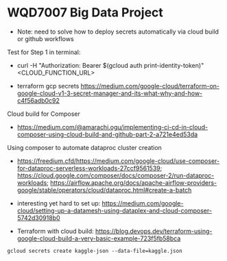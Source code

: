 # WQD7007 Big Data Project

- Note: need to solve how to deploy secrets automatically via cloud build or github workflows

Test for Step 1 in terminal:
- curl -H "Authorization: Bearer $(gcloud auth print-identity-token)" <CLOUD_FUNCTION_URL>

- terraform gcp secrets https://medium.com/google-cloud/terraform-on-google-cloud-v1-3-secret-manager-and-its-what-why-and-how-c4f56adb0c92

Cloud build for Composer
- https://medium.com/@amarachi.ogu/implementing-ci-cd-in-cloud-composer-using-cloud-build-and-github-part-2-a721e4ed53da

Using composer to automate dataproc cluster creation
- https://freedium.cfd/https://medium.com/google-cloud/use-composer-for-dataproc-serverless-workloads-27ccf9561539; https://cloud.google.com/composer/docs/composer-2/run-dataproc-workloads; https://airflow.apache.org/docs/apache-airflow-providers-google/stable/operators/cloud/dataproc.html#create-a-batch

- interesting yet hard to set up: https://medium.com/google-cloud/setting-up-a-datamesh-using-dataplex-and-cloud-composer-5742d30918b0

- Terraform with cloud build: https://blog.devops.dev/terraform-using-google-cloud-build-a-very-basic-example-723f5fb58bca


```
gcloud secrets create kaggle-json --data-file=kaggle.json
```
